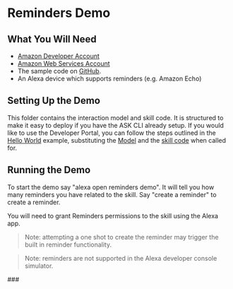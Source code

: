 # Reminders Demo

## What You Will Need
*  [Amazon Developer Account](http://developer.amazon.com/alexa)
*  [Amazon Web Services Account](http://aws.amazon.com/)
*  The sample code on [GitHub](https://github.com/alexa/alexa-cookbook/tree/master/feature-demos/skill-demo-reminders/).
*  An Alexa device which supports reminders (e.g. Amazon Echo)

## Setting Up the Demo
This folder contains the interaction model and skill code.  It is structured to make it easy to deploy if you have the ASK CLI already setup.  If you would like to use the Developer Portal, you can follow the steps outlined in the [Hello World](https://github.com/alexa/skill-sample-nodejs-hello-world) example, substituting the [Model](./models/en-US.json) and the [skill code](./lambda/custom/index.js) when called for.

## Running the Demo
To start the demo say "alexa open reminders demo".  It will tell you how many reminders you have related to the skill.  Say "create a reminder" to create a reminder.

You will need to grant Reminders permissions to the skill using the Alexa app.

> Note: attempting a one shot to create the reminder may trigger the built in reminder functionality.

> Note: reminders are not supported in the Alexa developer console simulator.

\###